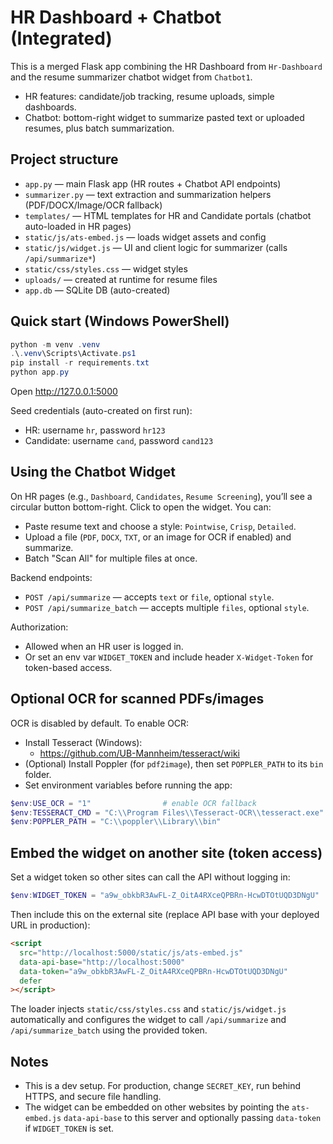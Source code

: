 # HR Dashboard + Chatbot (Integrated)

This is a merged Flask app combining the HR Dashboard from `Hr-Dashboard` and the resume summarizer chatbot widget from `Chatbot1`.

- HR features: candidate/job tracking, resume uploads, simple dashboards.
- Chatbot: bottom-right widget to summarize pasted text or uploaded resumes, plus batch summarization.

## Project structure

- `app.py` — main Flask app (HR routes + Chatbot API endpoints)
- `summarizer.py` — text extraction and summarization helpers (PDF/DOCX/Image/OCR fallback)
- `templates/` — HTML templates for HR and Candidate portals (chatbot auto-loaded in HR pages)
- `static/js/ats-embed.js` — loads widget assets and config
- `static/js/widget.js` — UI and client logic for summarizer (calls `/api/summarize*`)
- `static/css/styles.css` — widget styles
- `uploads/` — created at runtime for resume files
- `app.db` — SQLite DB (auto-created)

## Quick start (Windows PowerShell)

```powershell
python -m venv .venv
.\.venv\Scripts\Activate.ps1
pip install -r requirements.txt
python app.py
```

Open http://127.0.0.1:5000

Seed credentials (auto-created on first run):
- HR: username `hr`, password `hr123`
- Candidate: username `cand`, password `cand123`

## Using the Chatbot Widget

On HR pages (e.g., `Dashboard`, `Candidates`, `Resume Screening`), you’ll see a circular button bottom-right. Click to open the widget. You can:
- Paste resume text and choose a style: `Pointwise`, `Crisp`, `Detailed`.
- Upload a file (`PDF`, `DOCX`, `TXT`, or an image for OCR if enabled) and summarize.
- Batch "Scan All" for multiple files at once.

Backend endpoints:
- `POST /api/summarize` — accepts `text` or `file`, optional `style`.
- `POST /api/summarize_batch` — accepts multiple `files`, optional `style`.

Authorization:
- Allowed when an HR user is logged in.
- Or set an env var `WIDGET_TOKEN` and include header `X-Widget-Token` for token-based access.

## Optional OCR for scanned PDFs/images

OCR is disabled by default. To enable OCR:

- Install Tesseract (Windows):
  - https://github.com/UB-Mannheim/tesseract/wiki
- (Optional) Install Poppler (for `pdf2image`), then set `POPPLER_PATH` to its `bin` folder.
- Set environment variables before running the app:

```powershell
$env:USE_OCR = "1"                # enable OCR fallback
$env:TESSERACT_CMD = "C:\\Program Files\\Tesseract-OCR\\tesseract.exe"
$env:POPPLER_PATH = "C:\\poppler\\Library\\bin"
```

## Embed the widget on another site (token access)

Set a widget token so other sites can call the API without logging in:

```powershell
$env:WIDGET_TOKEN = "a9w_obkbR3AwFL-Z_OitA4RXceQPBRn-HcwDTOtUQD3DNgU"
```

Then include this on the external site (replace API base with your deployed URL in production):

```html
<script
  src="http://localhost:5000/static/js/ats-embed.js"
  data-api-base="http://localhost:5000"
  data-token="a9w_obkbR3AwFL-Z_OitA4RXceQPBRn-HcwDTOtUQD3DNgU"
  defer
></script>
```

The loader injects `static/css/styles.css` and `static/js/widget.js` automatically and configures the widget to call `/api/summarize` and `/api/summarize_batch` using the provided token.

## Notes

- This is a dev setup. For production, change `SECRET_KEY`, run behind HTTPS, and secure file handling.
- The widget can be embedded on other websites by pointing the `ats-embed.js` `data-api-base` to this server and optionally passing `data-token` if `WIDGET_TOKEN` is set.
